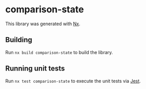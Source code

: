 # comparison-state

This library was generated with [Nx](https://nx.dev).

## Building

Run `nx build comparison-state` to build the library.

## Running unit tests

Run `nx test comparison-state` to execute the unit tests via [Jest](https://jestjs.io).

